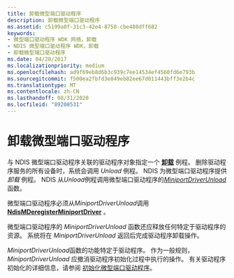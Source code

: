 ```yaml
---
title: 卸载微型端口驱动程序
description: 卸载微型端口驱动程序
ms.assetid: c5199a0f-31c3-42e4-8758-cbe480dff682
keywords:
- 微型端口驱动程序 WDK 网络，卸载
- NDIS 微型端口驱动程序 WDK，卸载
- 卸载微型端口驱动程序
ms.date: 04/20/2017
ms.localizationpriority: medium
ms.openlocfilehash: ad9f69eb8d6b3c939c7ee14534ef4560fd6e793b
ms.sourcegitcommit: f500ea2fbfd3e849eb82ee67d011443bff3e2b4c
ms.translationtype: MT
ms.contentlocale: zh-CN
ms.lasthandoff: 08/31/2020
ms.locfileid: "89208531"
---
```

# <a name="unloading-a-miniport-driver"></a>卸载微型端口驱动程序





与 NDIS 微型端口驱动程序关联的驱动程序对象指定一个 [**卸载**](/windows-hardware/drivers/ddi/wdm/nc-wdm-driver_unload) 例程。 删除驱动程序服务的所有设备时，系统会调用 *Unload* 例程。 NDIS 为微型端口驱动程序提供 *卸载* 例程。 NDIS 从*Unload*例程调用微型端口驱动程序的[*MiniportDriverUnload*](/windows-hardware/drivers/ddi/ndis/nc-ndis-miniport_unload)函数。

微型端口驱动程序必须从*MiniportDriverUnload*调用[**NdisMDeregisterMiniportDriver**](/windows-hardware/drivers/ddi/ndis/nf-ndis-ndismderegisterminiportdriver) 。

微型端口驱动程序的 *MiniportDriverUnload* 函数还应释放任何特定于驱动程序的资源。 系统将在 *MiniportDriverUnload* 返回后完成驱动程序卸载操作。

*MiniportDriverUnload*函数的功能特定于驱动程序。 作为一般规则， *MiniportDriverUnload* 应撤消驱动程序初始化过程中执行的操作。 有关驱动程序初始化的详细信息，请参阅 [初始化微型端口驱动程序](initializing-a-miniport-driver.md)。

 

